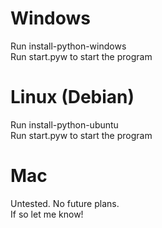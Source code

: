 # Windows
Run install-python-windows <br/>
Run start.pyw to start the program

# Linux (Debian)
Run install-python-ubuntu <br/>
Run start.pyw to start the program

# Mac 
Untested. No future plans. <br/>
If so let me know!
